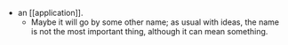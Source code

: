 - an [[application]].
  - Maybe it will go by some other name; as usual with ideas, the name is not the most important thing, although it can mean something.